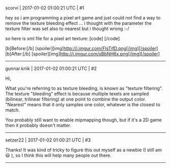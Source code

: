 scorvi | 2017-01-02 01:00:21 UTC | #1

hey 
so i am programming a pixel art game and just could not find a way to remove the texture bleeding effect ... 
i thought with the parameter <quality low="0" /> the texture filter was set also to nearest  but i thought wrong :-/ 

so here is xml file for a pixel art texture:
[code]<texture>
  <filter mode="nearest" />
<mipmap enable="false" />
<quality low="0" />
</texture>
[/code]

[b]Before:[/b]
[spoiler][img]http://i.imgur.com/FIsTifD.png[/img][/spoiler]
[b]After:[/b]
[spoiler][img]http://i.imgur.com/xBbNH6x.png[/img][/spoiler]

-------------------------

gunnar.kriik | 2017-01-02 01:00:21 UTC | #2

Hi,

What you're referring to as texture bleeding, is known as "texture filtering". The texture "bleeding" effect is because multiple texels are sampled (bilinear, trilinear filtering) at one point to combine the output color. "Nearest" means that it only samples one color, whatever is the closest to match. 

You probably still want to enable mipmapping though, but if it's a 2D game then it probably doesn't matter.

-------------------------

setzer22 | 2017-01-02 01:00:21 UTC | #3

Thanks! It was kind of tricky to figure this out myself as a newbie (I still am  :smiley: ), so I think this will help many people out there.

-------------------------

